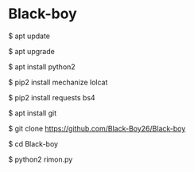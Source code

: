 # Black-boy

$ apt update

$ apt upgrade

$ apt install python2

$ pip2 install mechanize lolcat

$ pip2 install requests bs4

$ apt install git

$ git clone https://github.com/Black-Boy26/Black-boy


$ cd Black-boy

$ python2 rimon.py
